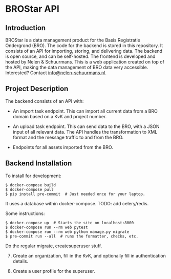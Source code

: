 # BROStar API

## Introduction

BROStar is a data management product for the Basis Registratie Ondergrond (BRO). The code for the backend is stored in this repository. It consists of an API for importing, storing, and delivering data. The backend is open source, and can be self-hosted. The frontend is developed and hosted by Nelen & Schuurmans. This is a web application created on top of the API, making the data management of BRO data very accessible. Interested? Contact info@nelen-schuurmans.nl.

## Project Description

The backend consists of an API with:

- An import task endpoint. This can import all current data from a BRO domain based on a KvK and project number.

- An upload task endpoint. This can send data to the BRO, with a JSON input of all relevant data. The API handles the transformation to XML format and the message traffic to and from the BRO.

- Endpoints for all assets imported from the BRO.

## Backend Installation

To install for development:

    $ docker-compose build
    $ docker-compose pull
    $ pip install pre-commit  # Just needed once for your laptop.

It uses a database within docker-compose. TODO: add celery/redis.

Some instructions:

    $ docker-compose up  # Starts the site on localhost:8000
    $ docker-compose run --rm web pytest
    $ docker-compose run --rm web python manage.py migrate
    $ pre-commit run --all  # runs the formatter, checks, etc.

Do the regular migrate, createsuperuser stuff.

7) Create an organization, fill in the KvK, and optionally fill in authentication details.

8) Create a user profile for the superuser.

